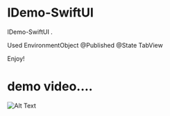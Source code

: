 # IDemo-SwiftUI

IDemo-SwiftUI .

Used 
EnvironmentObject
@Published
@State
TabView



Enjoy!

#  demo video....



![Alt Text](https://j.gifs.com/r8wokW.gif)
